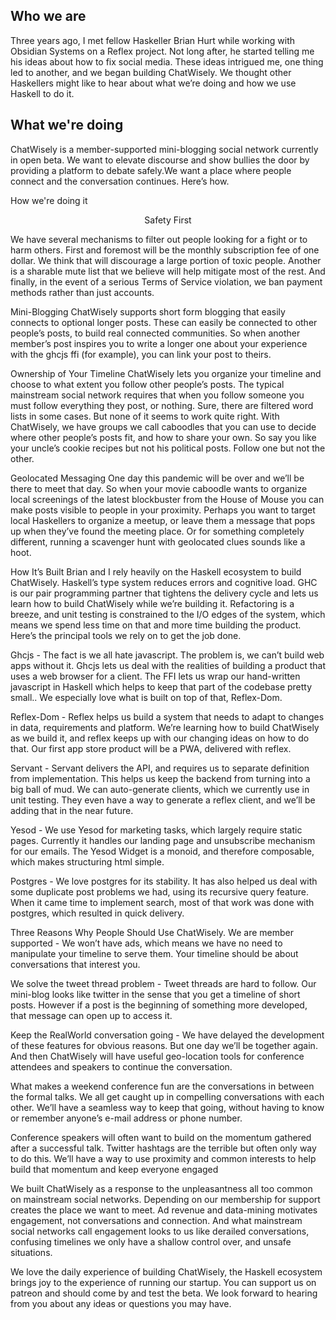 
## Who we are
Three years ago, I met fellow Haskeller Brian Hurt while working with Obsidian Systems on a Reflex project. Not long after, he started telling me his ideas about how to fix social media. These ideas intrigued me, one thing led to another, and we began building ChatWisely. We thought other Haskellers might like to hear about what we’re doing and how we use Haskell to do it.

## What we're doing
ChatWisely is a member-supported mini-blogging social network currently in open beta. We want to elevate discourse and show bullies the door by providing a platform to debate safely.We want a place where people connect and the conversation continues. Here’s how.

How we're doing it
<p style="text-align: center;">Safety First</p>
We have several mechanisms to filter out people looking for a fight or to harm others. First and foremost will be the monthly subscription fee of one dollar. We think that will discourage a large portion of toxic people. Another is a sharable mute list that we believe will help mitigate most of the rest. And finally, in the event of a serious Terms of Service violation, we ban payment methods rather than just accounts. 

Mini-Blogging
ChatWisely supports short form blogging that easily connects to optional longer posts. These can easily be connected to other people’s posts, to build real connected communities. So when another member’s post inspires you to write a longer one about your experience with the ghcjs ffi (for example), you can link your post to theirs.

Ownership of Your Timeline
ChatWisely lets you organize your timeline and choose to what extent you follow other people’s posts. The typical mainstream social network requires that when you follow someone you must follow everything they post, or nothing. Sure, there are filtered word lists in some cases. But none of it seems to work quite right. With ChatWisely, we have groups we call caboodles that you can use to decide where other people’s posts fit, and how to share your own. So say you like your uncle’s cookie recipes but not his political posts. Follow one but not the other.

Geolocated Messaging
One day this pandemic will be over and we’ll be there to meet that day. So when your movie caboodle wants to organize local screenings of the latest blockbuster from the House of Mouse you can make posts visible to people in your proximity. Perhaps you want to target local Haskellers to organize a meetup, or leave them a message that pops up when they’ve found the meeting place. Or for something completely different, running a scavenger hunt with geolocated clues sounds like a hoot.

How It’s Built
Brian and I rely heavily on the Haskell ecosystem to build ChatWisely. Haskell’s type system reduces errors and cognitive load. GHC is our pair programming partner that tightens the delivery cycle and lets us learn how to build ChatWisely while we’re building it. Refactoring is a breeze, and unit testing is constrained to the I/O edges of the system, which means we spend less time on that and more time building the product. Here’s the principal tools we rely on to get the job done.

Ghcjs - The fact is we all hate javascript. The problem is, we can’t build web apps without it. Ghcjs lets us deal with the realities of building a product that uses a web browser for a client. The FFI lets us wrap our hand-written javascript in Haskell which helps to keep that part of the codebase pretty small.. We especially love what is built on top of that, Reflex-Dom.
  
Reflex-Dom  - Reflex helps us build a system that needs to adapt to changes in data, requirements and platform. We’re learning how to build ChatWisely as we build it, and reflex keeps up with our changing ideas on how to do that. Our first app store product will be a PWA, delivered with reflex.

Servant - Servant delivers the API, and requires us to separate definition from implementation. This helps us keep the backend from turning into a big ball of mud. We can auto-generate clients, which we currently use in unit testing. They even have a way to generate a reflex client, and we’ll be adding that in the near future.

Yesod - We use Yesod for marketing tasks, which largely require static pages. Currently it handles our landing page and unsubscribe mechanism for our emails. The Yesod Widget is a monoid, and therefore composable, which makes structuring html simple. 

Postgres - We love postgres for its stability. It has also helped us deal with some duplicate post problems we had, using its recursive query feature. When it came time to implement search, most of that work was done with postgres, which resulted in quick delivery.

Three Reasons Why People Should Use ChatWisely.
We are member supported - We won’t have ads, which means we have no need to manipulate your timeline to serve them. Your timeline should be about conversations that interest you.

We solve the tweet thread problem - Tweet threads are hard to follow. Our mini-blog looks like twitter in the sense that you get a timeline of short posts. However if a post is the beginning of something more developed, that message can open up to access it.

Keep the RealWorld conversation going - We have delayed the development of these features for obvious reasons. But one day we’ll be together again. And then ChatWisely will have useful geo-location tools for conference attendees and speakers to continue the conversation. 

What makes a weekend conference fun are the conversations in between the formal talks. We all get caught up in compelling conversations with each other. We’ll have a seamless way to keep that going, without having to know or remember anyone’s e-mail address or phone number.

Conference speakers will often want to build on the momentum gathered after a successful talk. Twitter hashtags are the terrible but often only way to do this. We’ll have a way to use proximity and common interests to help build that momentum and keep everyone engaged

We built ChatWisely as a response to the unpleasantness all too common on mainstream social networks. Depending on our membership for support creates the place we want to meet. Ad revenue and data-mining motivates engagement, not conversations and connection. And what mainstream social networks call engagement looks to us like derailed conversations, confusing timelines we only have a shallow control over, and unsafe situations.

We love the daily experience of building ChatWisely, the Haskell ecosystem brings joy to the experience of running our startup. You can support us on patreon and should come by and test the beta. We look forward to hearing from you about any ideas or questions you may have.


